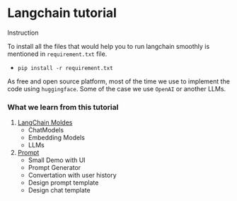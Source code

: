 # Langchain tutorial

Instruction

To install all the files that would help you to run langchain smoothly is mentioned in ```requirement.txt``` file. 
* ```pip install -r requirement.txt```

As free and open source platform, most of the time we use to implement the code using ```huggingface```. Some of the case we use ```OpenAI``` or another LLMs.


### What we learn from this tutorial
1. [LangChain Moldes](https://github.com/mahfuz-raihan/langchain_tutorial/tree/main/1.%20langchian_models)
    * ChatModels
    * Embedding Models
    * LLMs
2. [Prompt](https://github.com/mahfuz-raihan/langchain_tutorial/tree/main/2.%20prompt)
    * Small Demo with UI
    * Prompt Generator
    * Convertation with user history
    * Design prompt template
    * Design chat template

